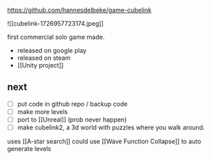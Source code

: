 https://github.com/hannesdelbeke/game-cubelink

![[cubelink-1726957723174.jpeg]]

first commercial solo game made.
- released on google play
- released on steam
- [[Unity project]]
## next
- [ ] put code in github repo / backup code
- [ ] make more levels
- [ ] port to [[Unreal]] (prob never happen)
- [ ] make cubelink2, a 3d world with puzzles where you walk around.

uses [[A-star search]]
could use [[Wave Function Collapse]] to auto generate levels